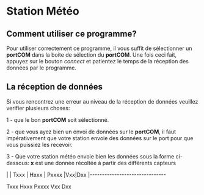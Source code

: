 
# Station Météo

## Comment utiliser ce programme?

Pour utiliser correctement ce programme, il vous suffit de sélectionner un **portCOM** dans la boite de sélection du **portCOM**.
Une fois ceci fait, appuyez sur le bouton *connect* et patientez le temps de la réception des données par le programme.

## La réception de données

Si vous rencontrez une erreur au niveau de la réception de données veuillez verifier plusieurs choses:

1 - que le bon **portCOM** soit sélectionné.

2 - que vous ayez bien un envoi de données sur le **portCOM**, il faut impérativement que votre station envoie des données sur le port pour que vous puissiez les recevoir.

3 - Que votre station météo envoie bien les données sous la forme ci-dessous:
**x** est une donnée récoltée à partir des différents capteurs

|
|	Txxx 	|	Hxxx	|	Pxxxx	|Vxx|Dxx
|-------------------------------

Txxx
Hxxx
Pxxxx
Vxx
Dxx

<!--stackedit_data:
eyJoaXN0b3J5IjpbMTk2NjAxMDc4MywxMzkyMzEzNjg0XX0=
-->